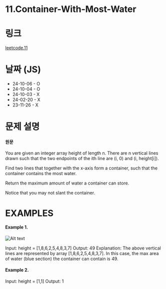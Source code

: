 # 11.Container-With-Most-Water

# 링크

[leetcode.11](https://leetcode.com/problems/container-with-most-water/?envType=study-plan-v2&envId=leetcode-75)

# 날짜 (JS)

- 24-10-06 - O
- 24-10-04 - O
- 24-10-03 - X
- 24-02-20 - X
- 23-11-26 - X

# 문제 설명

#### 원문

You are given an integer array height of length n. There are n vertical lines drawn such that the two endpoints of the ith line are (i, 0) and (i, height[i]).

Find two lines that together with the x-axis form a container, such that the container contains the most water.

Return the maximum amount of water a container can store.

Notice that you may not slant the container.

# EXAMPLES

#### Example 1.

![Alt text](https://s3-lc-upload.s3.amazonaws.com/uploads/2018/07/17/question_11.jpg)

Input: height = [1,8,6,2,5,4,8,3,7]
Output: 49
Explanation: The above vertical lines are represented by array [1,8,6,2,5,4,8,3,7]. In this case, the max area of water (blue section) the container can contain is 49.

#### Example 2.

Input: height = [1,1]
Output: 1
